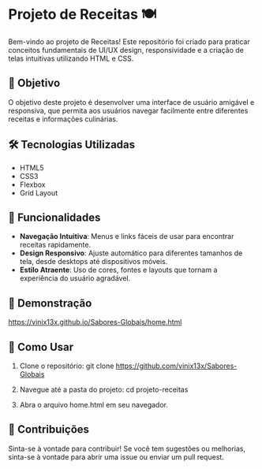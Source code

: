 # Projeto de Receitas 🍽️

Bem-vindo ao projeto de Receitas! Este repositório foi criado para praticar conceitos fundamentais de UI/UX design, responsividade e a criação de telas intuitivas utilizando HTML e CSS.

## 🎯 Objetivo

O objetivo deste projeto é desenvolver uma interface de usuário amigável e responsiva, que permita aos usuários navegar facilmente entre diferentes receitas e informações culinárias.

## 🛠 Tecnologias Utilizadas

- HTML5
- CSS3
- Flexbox
- Grid Layout

## 🌟 Funcionalidades

- **Navegação Intuitiva**: Menus e links fáceis de usar para encontrar receitas rapidamente.
- **Design Responsivo**: Ajuste automático para diferentes tamanhos de tela, desde desktops até dispositivos móveis.
- **Estilo Atraente**: Uso de cores, fontes e layouts que tornam a experiência do usuário agradável.

## 📱 Demonstração

https://vinix13x.github.io/Sabores-Globais/home.html

## 🚀 Como Usar

1. Clone o repositório:
   git clone https://github.com/vinix13x/Sabores-Globais

2. Navegue até a pasta do projeto:
cd projeto-receitas

3. Abra o arquivo home.html em seu navegador.



## 🤝 Contribuições
Sinta-se à vontade para contribuir! Se você tem sugestões ou melhorias, sinta-se à vontade para abrir uma issue ou enviar um pull request.
